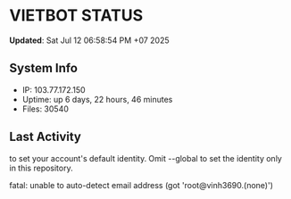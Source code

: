 # VIETBOT STATUS
**Updated**: Sat Jul 12 06:58:54 PM +07 2025

## System Info
- IP: 103.77.172.150
- Uptime: up 6 days, 22 hours, 46 minutes
- Files: 30540

## Last Activity

to set your account's default identity.
Omit --global to set the identity only in this repository.

fatal: unable to auto-detect email address (got 'root@vinh3690.(none)')
